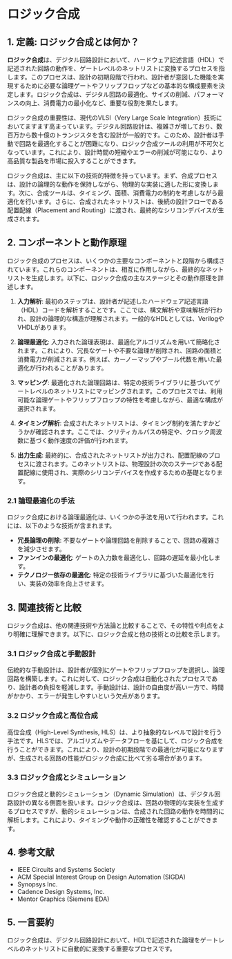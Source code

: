 # ロジック合成

## 1. 定義: **ロジック合成**とは何か？
**ロジック合成**は、デジタル回路設計において、ハードウェア記述言語（HDL）で記述された回路の動作を、ゲートレベルのネットリストに変換するプロセスを指します。このプロセスは、設計の初期段階で行われ、設計者が意図した機能を実現するために必要な論理ゲートやフリップフロップなどの基本的な構成要素を決定します。ロジック合成は、デジタル回路の最適化、サイズの削減、パフォーマンスの向上、消費電力の最小化など、重要な役割を果たします。

ロジック合成の重要性は、現代のVLSI（Very Large Scale Integration）技術においてますます高まっています。デジタル回路設計は、複雑さが増しており、数百万から数十億のトランジスタを含む設計が一般的です。このため、設計者は手動で回路を最適化することが困難になり、ロジック合成ツールの利用が不可欠となっています。これにより、設計時間の短縮やエラーの削減が可能になり、より高品質な製品を市場に投入することができます。

ロジック合成は、主に以下の技術的特徴を持っています。まず、合成プロセスは、設計の論理的な動作を保持しながら、物理的な実装に適した形に変換します。次に、合成ツールは、タイミング、面積、消費電力の制約を考慮しながら最適化を行います。さらに、合成されたネットリストは、後続の設計フローである配置配線（Placement and Routing）に渡され、最終的なシリコンデバイスが生成されます。

## 2. コンポーネントと動作原理
ロジック合成のプロセスは、いくつかの主要なコンポーネントと段階から構成されています。これらのコンポーネントは、相互に作用しながら、最終的なネットリストを生成します。以下に、ロジック合成の主なステージとその動作原理を詳述します。

1. **入力解析**: 最初のステップは、設計者が記述したハードウェア記述言語（HDL）コードを解析することです。ここでは、構文解析や意味解析が行われ、設計の論理的な構造が理解されます。一般的なHDLとしては、VerilogやVHDLがあります。

2. **論理最適化**: 入力された論理表現は、最適化アルゴリズムを用いて簡略化されます。これにより、冗長なゲートや不要な論理が削除され、回路の面積と消費電力が削減されます。例えば、カーノーマップやブール代数を用いた最適化が行われることがあります。

3. **マッピング**: 最適化された論理回路は、特定の技術ライブラリに基づいてゲートレベルのネットリストにマッピングされます。このプロセスでは、利用可能な論理ゲートやフリップフロップの特性を考慮しながら、最適な構成が選択されます。

4. **タイミング解析**: 合成されたネットリストは、タイミング制約を満たすかどうかが確認されます。ここでは、クリティカルパスの特定や、クロック周波数に基づく動作速度の評価が行われます。

5. **出力生成**: 最終的に、合成されたネットリストが出力され、配置配線のプロセスに渡されます。このネットリストは、物理設計の次のステージである配置配線に使用され、実際のシリコンデバイスを作成するための基礎となります。

### 2.1 論理最適化の手法
ロジック合成における論理最適化は、いくつかの手法を用いて行われます。これには、以下のような技術が含まれます。

- **冗長論理の削除**: 不要なゲートや論理回路を削除することで、回路の複雑さを減少させます。
- **ファンインの最適化**: ゲートの入力数を最適化し、回路の遅延を最小化します。
- **テクノロジー依存の最適化**: 特定の技術ライブラリに基づいた最適化を行い、実装の効率を向上させます。

## 3. 関連技術と比較
ロジック合成は、他の関連技術や方法論と比較することで、その特性や利点をより明確に理解できます。以下に、ロジック合成と他の技術との比較を示します。

### 3.1 ロジック合成と手動設計
伝統的な手動設計は、設計者が個別にゲートやフリップフロップを選択し、論理回路を構築します。これに対して、ロジック合成は自動化されたプロセスであり、設計者の負担を軽減します。手動設計は、設計の自由度が高い一方で、時間がかかり、エラーが発生しやすいという欠点があります。

### 3.2 ロジック合成と高位合成
高位合成（High-Level Synthesis, HLS）は、より抽象的なレベルで設計を行う手法です。HLSでは、アルゴリズムやデータフローを基にして、ロジック合成を行うことができます。これにより、設計の初期段階での最適化が可能になりますが、生成される回路の性能がロジック合成に比べて劣る場合があります。

### 3.3 ロジック合成とシミュレーション
ロジック合成と動的シミュレーション（Dynamic Simulation）は、デジタル回路設計の異なる側面を扱います。ロジック合成は、回路の物理的な実装を生成するプロセスですが、動的シミュレーションは、合成された回路の動作を時間的に解析します。これにより、タイミングや動作の正確性を確認することができます。

## 4. 参考文献
- IEEE Circuits and Systems Society
- ACM Special Interest Group on Design Automation (SIGDA)
- Synopsys Inc.
- Cadence Design Systems, Inc.
- Mentor Graphics (Siemens EDA)

## 5. 一言要約
ロジック合成は、デジタル回路設計において、HDLで記述された論理をゲートレベルのネットリストに自動的に変換する重要なプロセスです。